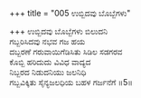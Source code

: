 +++
title = "005 ಉಬ್ಬಿದವು ಬೊಬ್ಬೆಗಳು"

+++
ಉಬ್ಬಿದವು ಬೊಬ್ಬೆಗಳು ಬಿಲುದನಿ  
ಗಬ್ಬರಿಸಿದವು ನಭವ ಗಜ ಹಯ  
ದಬ್ಬರಣೆ ಗರುವಾಯಿಗೆಡಿಸಿತು ಸಿಡಿಲ ಸಡಗರವ  
ಕೊಬ್ಬಿ ಹರಿದುದು ವಿವಿಧ ವಾದ್ಯದ  
ನಿಬ್ಬರದ ನಿಡುದನಿಯು ಜಲನಿಧಿ  
ಗಬ್ಬವಿಕ್ಕಿತು ಸೈನ್ಯಜಲಧಿಯ ಬಹಳ ಗರ್ಜನೆಗೆ      ॥5॥